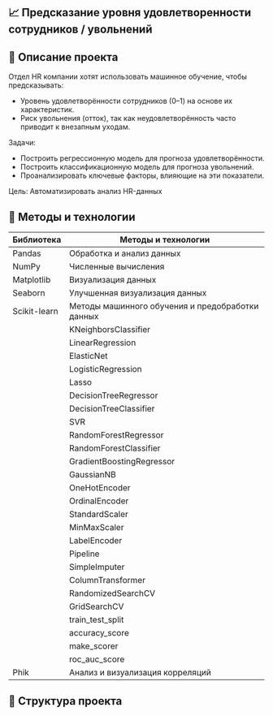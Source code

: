 ## 📈 Предсказание уровня удовлетворенности сотрудников / увольнений
## 📌 Описание проекта
Отдел HR компании хотят использовать машинное обучение, чтобы предсказывать:
* Уровень удовлетворённости сотрудников (0–1) на основе их характеристик.
* Риск увольнения (отток), так как неудовлетворённость часто приводит к внезапным уходам.

Задачи:
* Построить регрессионную модель для прогноза удовлетворённости.
* Построить классификационную модель для прогноза увольнений.
* Проанализировать ключевые факторы, влияющие на эти показатели.

Цель:
Автоматизировать анализ HR-данных

## 🧠 Методы и технологии
  Библиотека | Методы и технологии |
 |------------|---------------------|
 | Pandas | Обработка и анализ данных |
 | NumPy | Численные вычисления |
 | Matplotlib | Визуализация данных |
 | Seaborn | Улучшенная визуализация данных |
 | Scikit-learn | Методы машинного обучения и предобработки данных |
 | | KNeighborsClassifier | Классификация методом k-ближайших соседей |
 | | LinearRegression | Линейная регрессия |
 | | ElasticNet | Линейная регрессия с регуляризацией |
 | | LogisticRegression | Логистическая регрессия |
 | | Lasso | Линейная регрессия с L1-регуляризацией |
 | | DecisionTreeRegressor | Регрессия на основе деревьев решений |
 | | DecisionTreeClassifier | Классификация на основе деревьев решений |
 | | SVR | Метод опорных векторов для регрессии |
 | | RandomForestRegressor | Регрессия на основе случайного леса |
 | | RandomForestClassifier | Классификация на основе случайного леса |
 | | GradientBoostingRegressor | Регрессия на основе градиентного бустинга |
 | | GaussianNB | Наивный байесовский классификатор |
 | | OneHotEncoder | Кодирование категориальных признаков |
 | | OrdinalEncoder | Кодирование категориальных признаков в числовые значения |
 | | StandardScaler | Стандартизация признаков |
 | | MinMaxScaler | Нормализация признаков |
 | | LabelEncoder | Кодирование меток в числовые значения |
 | | Pipeline | Создание конвейера обработки данных |
 | | SimpleImputer | Заполнение пропущенных значений |
 | | ColumnTransformer | Трансформация столбцов |
 | | RandomizedSearchCV | Случайный поиск по сетке гиперпараметров |
 | | GridSearchCV | Поиск по сетке гиперпараметров |
 | | train_test_split | Разделение данных на обучающую и тестовую выборки |
 | | accuracy_score | Метрика точности классификации |
 | | make_scorer | Создание пользовательской метрики |
 | | roc_auc_score | Метрика ROC AUC для оценки качества классификации |
 | Phik | Анализ и визуализация корреляций |
## 📂 Структура проекта
